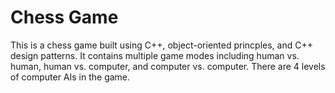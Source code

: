 # Chess Game

This is a chess game built using C++, object-oriented princples, and C++ design patterns. It contains multiple game modes including human vs. human, human vs. computer, and computer vs. computer. There are 4 levels of computer AIs in the game. 
